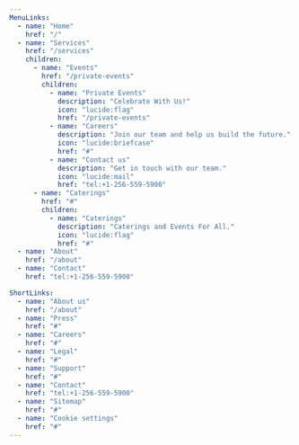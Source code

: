 ```yaml
---
MenuLinks:
  - name: "Home"
    href: "/"
  - name: "Services"
    href: "/services"
    children:
      - name: "Events"
        href: "/private-events"
        children:
          - name: "Private Events"
            description: "Celebrate With Us!"
            icon: "lucide:flag"
            href: "/private-events"
          - name: "Careers"
            description: "Join our team and help us build the future."
            icon: "lucide:briefcase"
            href: "#"
          - name: "Contact us"
            description: "Get in touch with our team."
            icon: "lucide:mail"
            href: "tel:+1-256-559-5900"
      - name: "Caterings"
        href: "#"
        children:
          - name: "Caterings"
            description: "Caterings and Events For All."
            icon: "lucide:flag"
            href: "#"
  - name: "About"
    href: "/about"
  - name: "Contact"
    href: "tel:+1-256-559-5900"

ShortLinks:
  - name: "About us"
    href: "/about"
  - name: "Press"
    href: "#"
  - name: "Careers"
    href: "#"
  - name: "Legal"
    href: "#"
  - name: "Support"
    href: "#"
  - name: "Contact"
    href: "tel:+1-256-559-5900"
  - name: "Sitemap"
    href: "#"
  - name: "Cookie settings"
    href: "#"
---
```


